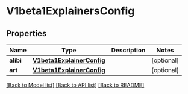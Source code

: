 # V1beta1ExplainersConfig

## Properties
Name | Type | Description | Notes
------------ | ------------- | ------------- | -------------
**alibi** | [**V1beta1ExplainerConfig**](V1beta1ExplainerConfig.md) |  | [optional] 
**art** | [**V1beta1ExplainerConfig**](V1beta1ExplainerConfig.md) |  | [optional] 

[[Back to Model list]](../README.md#documentation-for-models) [[Back to API list]](../README.md#documentation-for-api-endpoints) [[Back to README]](../README.md)


